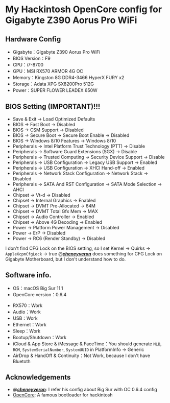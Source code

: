 # My Hackintosh OpenCore config for Gigabyte Z390 Aorus Pro WiFi 

## Hardware Config

- Gigabyte：Gigabyte Z390 Aorus Pro WiFi
- BIOS Version：F9
- CPU：i7-8700
- GPU：MSI RX570 ARMOR 4G OC
- Memory：Kingston 8G DDR4-3466 HyperX FURY x2
- Storage：Adata XPG SX8200Pro 512G
- Power：SUPER FLOWER LEADEX 650W

## BIOS Setting (IMPORTANT)!!!

* Save & Exit → Load Optimized Defaults
* BIOS → Fast Boot → Disabled
* BIOS → CSM Support → Disabled
* BIOS → Secure Boot → Secure Boot Enable -> Disabled
* BIOS → Windows 8/10 Features → Windows 8/10
* Peripherals → Intel Platform Trust Technology (PTT) → Disable
* Peripherals → Software Guard Extensions (SGX) → Disable
* Peripherals → Trusted Computing → Security Device Support →  Disable
* Peripherals → USB Configuration → Legacy USB Support →  Enabled
* Peripherals → USB Configuration → XHCI Hand-off →  Enabled
* Peripherals → Network Stack Configuration → Network Stack →  Disabled
* Peripherals → SATA And RST Configuration → SATA Mode Selection →  AHCI
* Chipset → Vt-d → Disabled
* Chipset → Internal Graphics → Enabled
* Chipset → DVMT Pre-Allocated → 64M
* Chipset → DVMT Total Gfx Mem → MAX 
* Chipset → Audio Controller → Enabled
* Chipset → Above 4G Decoding → Enabled
* Power → Platform Power Management → Disabled
* Power → ErP → Disabled
* Power → RC6 (Render Standby) -> Disabled

I don't find CFG Lock on the BIOS setting, so I set Kernel → Quirks → `AppleXcpmCfgLock` → true
@[***cheneyveron***](https://github.com/cheneyveron) does something for CFG Lock on Gigabyte Motherboard, but I don't understand how to do.

## Software info.

- OS：macOS Big Sur 11.1
- OpenCore version：0.6.4
<!-- - UHD630：Work。DeviceProperties -> Add -> `PciRoot(0x0)/Pci(0x2,0x0)` -> `AAPL,ig-platform-id` → `0300983E`。 -->
- RX570：Work
- Audio：Work
- USB：Work
- Ethernet：Work
- Sleep：Work
- Bootup/Shutdown：Work
- iCloud & App Store & iMessage & FaceTime：You should generate `MLB`, `ROM`, `SystemSerialNumber`, `SystemUUID` in PlatformInfo -> Generic
- AirDrop & HandOff & Continuity：Not Work, because I don't have Bluetoth


## Acknowledgements

- @[***cheneyveron***](https://github.com/cheneyveron): I refer his config about Big Sur with OC 0.6.4 config
- [OpenCore](https://github.com/acidanthera/OpenCorePkg): A famous bootloader for hackintosh